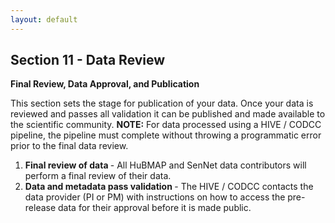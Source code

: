 ```yaml
---
layout: default
---
```


## Section 11 - Data Review

**Final Review, Data Approval, and Publication**

This section sets the stage for publication of your data. Once your data is reviewed and passes all validation it can be published and made available to the scientific community.
**NOTE:** For data processed using a HIVE / CODCC pipeline, the pipeline must complete without throwing a programmatic error prior to the final data review.

<ol>
  <li><b>Final review of data </b> - All HuBMAP and SenNet data contributors will perform a final review of their data. </li>
  <li><b>Data and metadata pass validation </b> - The HIVE / CODCC contacts the data provider (PI or PM) with instructions on how to access the pre-release data for their approval before it is made public. </li>
</ol>
